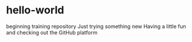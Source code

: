 # hello-world
beginning training repository
Just trying something new
Having a little fun and checking out the GitHub platform
